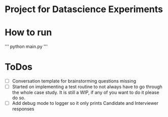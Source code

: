 # Project for Datascience Experiments

# How to run
'''
python main.py
'''

# ToDos
- [ ] Conversation template for brainstorming questions missing
- [ ] Started on implementing a test routine to not always have to go through the whole case study. It is still a WIP, if any of you want to do it please do so.
- [ ] Add debug mode to logger so it only prints Candidate and Interviewer responses